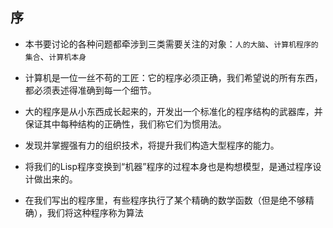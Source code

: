 ## 序

- 本书要讨论的各种问题都牵涉到三类需要关注的对象：`人的大脑`、`计算机程序的集合`、`计算机本身`

- 计算机是一位一丝不苟的工匠：它的程序必须正确，我们希望说的所有东西，都必须表述得准确到每一个细节。

- 大的程序是从小东西成长起来的，开发出一个标准化的程序结构的武器库，并保证其中每种结构的正确性，我们称它们为惯用法。

- 发现并掌握强有力的组织技术，将提升我们构造大型程序的能力。

- 将我们的Lisp程序变换到“机器”程序的过程本身也是构想模型，是通过程序设计做出来的。

- 在我们写出的程序里，有些程序执行了某个精确的数学函数（但是绝不够精确），我们将这种程序称为算法